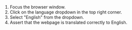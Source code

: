1. Focus the browser window.
2. Click on the language dropdown in the top right corner.
3. Select "English" from the dropdown.
4. Assert that the webpage is translated correctly to English.